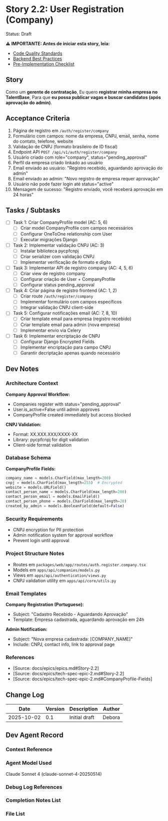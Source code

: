 # Story 2.2: User Registration (Company)

Status: Draft

**⚠️ IMPORTANTE: Antes de iniciar esta story, leia:**
- [Code Quality Standards](../bestpraticies/CODE_QUALITY.md)
- [Backend Best Practices](../bestpraticies/BACKEND_BEST_PRACTICES.md)
- [Pre-Implementation Checklist](../bestpraticies/PRE_IMPLEMENTATION_CHECKLIST.md)


## Story

Como um **gerente de contratação**,
Eu quero **registrar minha empresa no TalentBase**,
Para que **eu possa publicar vagas e buscar candidatos (após aprovação do admin)**.

## Acceptance Criteria

1. Página de registro em `/auth/register/company`
2. Formulário com campos: nome da empresa, CNPJ, email, senha, nome do contato, telefone, website
3. Validação de CNPJ (formato brasileiro de ID fiscal)
4. Endpoint API `POST /api/v1/auth/register/company`
5. Usuário criado com role="company", status="pending_approval"
6. Perfil da empresa criado linkado ao usuário
7. Email enviado ao usuário: "Registro recebido, aguardando aprovação do admin"
8. Email enviado ao admin: "Novo registro de empresa requer aprovação"
9. Usuário não pode fazer login até status="active"
10. Mensagem de sucesso: "Registro enviado, você receberá aprovação em 24 horas"

## Tasks / Subtasks

- [ ] Task 1: Criar CompanyProfile model (AC: 5, 6)
  - [ ] Criar model CompanyProfile com campos necessários
  - [ ] Configurar OneToOne relationship com User
  - [ ] Executar migrações Django
- [ ] Task 2: Implementar validação CNPJ (AC: 3)
  - [ ] Instalar biblioteca pycpfcnpj
  - [ ] Criar serializer com validação CNPJ
  - [ ] Implementar verificação de formato e dígito
- [ ] Task 3: Implementar API de registro company (AC: 4, 5, 6)
  - [ ] Criar view de registro company
  - [ ] Configurar criação de User + CompanyProfile
  - [ ] Configurar status pending_approval
- [ ] Task 4: Criar página de registro frontend (AC: 1, 2)
  - [ ] Criar route `/auth/register/company`
  - [ ] Implementar formulário com campos específicos
  - [ ] Integrar validação CNPJ client-side
- [ ] Task 5: Configurar notificações email (AC: 7, 8, 10)
  - [ ] Criar template email para empresa (registro recebido)
  - [ ] Criar template email para admin (nova empresa)
  - [ ] Implementar envio via Celery
- [ ] Task 6: Implementar encriptação de CNPJ
  - [ ] Configurar Django Encrypted Fields
  - [ ] Implementar encriptação para campo CNPJ
  - [ ] Garantir decriptação apenas quando necessário

## Dev Notes

### Architecture Context

**Company Approval Workflow:**
- Companies register with status="pending_approval"
- User.is_active=False until admin approves
- CompanyProfile created immediately but access blocked

**CNPJ Validation:**
- Format: XX.XXX.XXX/XXXX-XX
- Library: pycpfcnpj for digit validation
- Client-side format validation

### Database Schema

**CompanyProfile Fields:**
```python
company_name = models.CharField(max_length=200)
cnpj = models.CharField(max_length=255)  # Encrypted
website = models.URLField()
contact_person_name = models.CharField(max_length=200)
contact_person_email = models.EmailField()
contact_person_phone = models.CharField(max_length=20)
created_by_admin = models.BooleanField(default=False)
```

### Security Requirements

- CNPJ encryption for PII protection
- Admin notification system for approval workflow
- Prevent login until approval

### Project Structure Notes

- Routes em `packages/web/app/routes/auth.register.company.tsx`
- Models em `apps/api/companies/models.py`
- Views em `apps/api/authentication/views.py`
- CNPJ validation utility em `apps/api/core/utils.py`

### Email Templates

**Company Registration (Portuguese):**
- Subject: "Cadastro Recebido - Aguardando Aprovação"
- Template: Empresa cadastrada, aguardando aprovação em 24h

**Admin Notification:**
- Subject: "Nova empresa cadastrada: [COMPANY_NAME]"
- Include: CNPJ, contact info, link to approval page

### References

- [Source: docs/epics/epics.md#Story-2.2]
- [Source: docs/epics/tech-spec-epic-2.md#Story-2.2]
- [Source: docs/epics/tech-spec-epic-2.md#CompanyProfile-Fields]

## Change Log

| Date     | Version | Description   | Author        |
| -------- | ------- | ------------- | ------------- |
| 2025-10-02 | 0.1     | Initial draft | Debora |

## Dev Agent Record

### Context Reference

<!-- Path(s) to story context XML/JSON will be added here by context workflow -->

### Agent Model Used

Claude Sonnet 4 (claude-sonnet-4-20250514)

### Debug Log References

### Completion Notes List

### File List